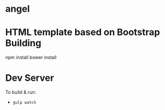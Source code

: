 # angel
HTML template based on Bootstrap
Building
========
npm install
bower install

Dev Server
=========

To build & run:

- `gulp watch`

